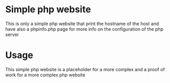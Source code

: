 # Simple php website
This is only a simple php website that print the hostname of the host and have also a phpinfo.php page for more info on the configuration of the php server

# Usage
This simple php website is a placeholder for a more complex and a proof of work for a more complex php website